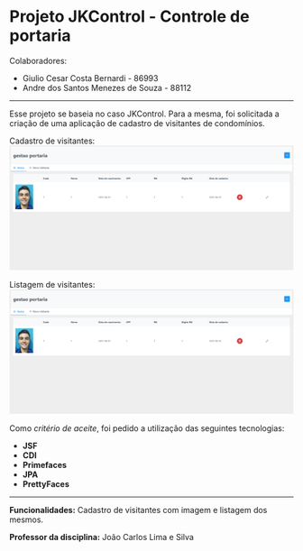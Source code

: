 # Projeto JKControl - Controle de portaria
Colaboradores:
* Giulio Cesar Costa Bernardi - 86993
* Andre dos Santos Menezes de Souza - 88112
---
Esse projeto se baseia no caso JKControl. Para a mesma, foi solicitada a criação de uma aplicação de cadastro de visitantes de condomínios.

Cadastro de visitantes:
![Driagrama](https://github.com/GiulioBernardi/fotos/blob/master/listagem.png)


Listagem de visitantes:
![foto2](https://github.com/GiulioBernardi/fotos/blob/master/listagem.png)



Como *critério de aceite*, foi pedido a utilização das seguintes tecnologias:
* **JSF** 
* **CDI**
* **Primefaces**
* **JPA**
* **PrettyFaces**

---

**Funcionalidades:** Cadastro de visitantes com imagem e listagem dos mesmos.

**Professor da disciplina:** João Carlos Lima e Silva
